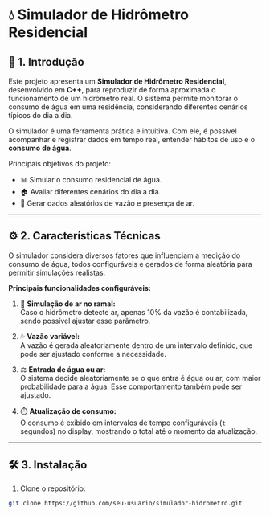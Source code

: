 # 💧 Simulador de Hidrômetro Residencial

## 🌟 1. Introdução
Este projeto apresenta um **Simulador de Hidrômetro Residencial**, desenvolvido em **C++**, para reproduzir de forma aproximada o funcionamento de um hidrômetro real. O sistema permite monitorar o consumo de água em uma residência, considerando diferentes cenários típicos do dia a dia.

O simulador é uma ferramenta prática e intuitiva. Com ele, é possível acompanhar e registrar dados em tempo real, entender hábitos de uso e o **consumo de água**.

Principais objetivos do projeto:

- 📊 Simular o consumo residencial de água.  
- 🏠 Avaliar diferentes cenários do dia a dia.  
- 🔄 Gerar dados aleatórios de vazão e presença de ar.  

---

## ⚙️ 2. Características Técnicas
O simulador considera diversos fatores que influenciam a medição do consumo de água, todos configuráveis e gerados de forma aleatória para permitir simulações realistas.

**Principais funcionalidades configuráveis:**

1. 💨 **Simulação de ar no ramal:**  
   Caso o hidrômetro detecte ar, apenas 10% da vazão é contabilizada, sendo possível ajustar esse parâmetro.

2. 💦 **Vazão variável:**  
   A vazão é gerada aleatoriamente dentro de um intervalo definido, que pode ser ajustado conforme a necessidade.

3. ⚖️ **Entrada de água ou ar:**  
   O sistema decide aleatoriamente se o que entra é água ou ar, com maior probabilidade para a água. Esse comportamento também pode ser ajustado.

4. ⏱️ **Atualização de consumo:**  
   O consumo é exibido em intervalos de tempo configuráveis (`t` segundos) no display, mostrando o total até o momento da atualização.

---

## 🛠️ 3. Instalação

1. Clone o repositório:
```bash
git clone https://github.com/seu-usuario/simulador-hidrometro.git
